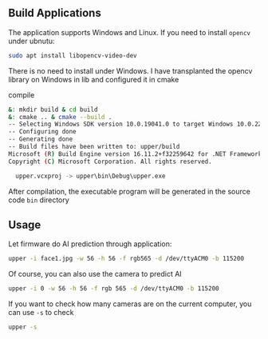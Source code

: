 ## Build Applications
The application supports Windows and Linux. If you need to install `opencv` under ubnutu:
```bash
sudo apt install libopencv-video-dev
```
There is no need to install under Windows. I have transplanted the opencv library on Windows in lib and configured it in cmake

compile
```bash
&: mkdir build & cd build
&: cmake .. & cmake --build .
-- Selecting Windows SDK version 10.0.19041.0 to target Windows 10.0.22000.
-- Configuring done
-- Generating done
-- Build files have been written to: upper/build
Microsoft (R) Build Engine version 16.11.2+f32259642 for .NET Framework
Copyright (C) Microsoft Corporation. All rights reserved.

  upper.vcxproj -> upper\bin\Debug\upper.exe
```
After compilation, the executable program will be generated in the source code `bin` directory

## Usage
Let firmware do AI prediction through application:
```bash
upper -i face1.jpg -w 56 -h 56 -f rgb565 -d /dev/ttyACM0 -b 115200
```
Of course, you can also use the camera to predict AI
```bash
upper -i 0 -w 56 -h 56 -f rgb 565 -d /dev/ttyACM0 -b 115200
```
If you want to check how many cameras are on the current computer, you can use `-s` to check
```bash
upper -s
```
